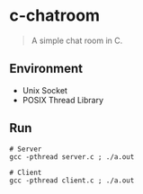 # c-chatroom

> A simple chat room in C.

## Environment

- Unix Socket
- POSIX Thread Library

## Run

```
# Server
gcc -pthread server.c ; ./a.out

# Client
gcc -pthread client.c ; ./a.out
```